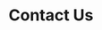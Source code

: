 ---
layout: contact
title: Contact Us
permalink: /contact/
redirect_from:
  - /contact-us/
  - /contactus/
  - /support/
  - /request-a-demo/
description: Contact Us Page
---